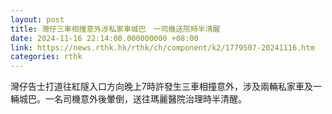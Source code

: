 ```yaml
---
layout: post
title: 灣仔三車相撞意外涉私家車城巴　一司機送院時半清醒
date: 2024-11-16 22:14:00.000000000 +08:00
link: https://news.rthk.hk/rthk/ch/component/k2/1779507-20241116.htm
categories: rthk
---
```


灣仔告士打道往紅隧入口方向晚上7時許發生三車相撞意外，涉及兩輛私家車及一輛城巴。一名司機意外後暈倒，送往瑪麗醫院治理時半清醒。
